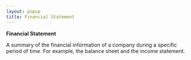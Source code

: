 ```yaml
---
layout: popup
title: Financial Statement
---
```



**Financial Statement**


A summary of the financial information of a company during a specific period of time. For example, the balance sheet and the income statement.
